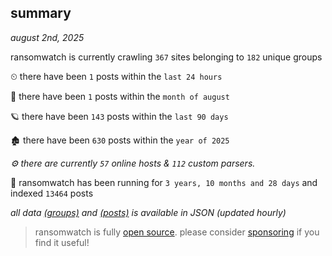 
## summary
_august 2nd, 2025_

ransomwatch is currently crawling `367` sites belonging to `182` unique groups

⏲ there have been `1` posts within the `last 24 hours`

🦈 there have been `1` posts within the `month of august`

🪐 there have been `143` posts within the `last 90 days`

🏚 there have been `630` posts within the `year of 2025`

_⚙️ there are currently `57` online hosts & `112` custom parsers._

🦕 ransomwatch has been running for `3 years, 10 months and 28 days` and indexed `13464` posts

_all data  [(groups)](http://https://dataleak.hopeless99.top//groups) and [(posts)](http://https://dataleak.hopeless99.top//posts) is available in JSON (updated hourly)_

> ransomwatch is fully [open source](https://github.com/joshhighet/ransomwatch#ransomwatch--). please consider [sponsoring](https://github.com/sponsors/joshhighet) if you find it useful!

